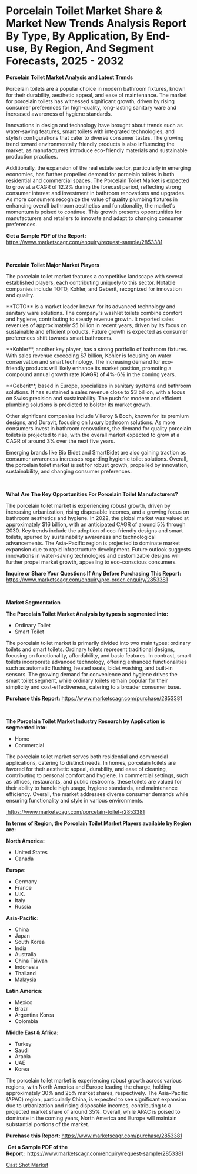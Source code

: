 <p><h1>Porcelain Toilet Market Share & Market New Trends Analysis Report By Type, By Application, By End-use, By Region, And Segment Forecasts, 2025 - 2032</h1></p><p><strong>Porcelain Toilet Market Analysis and Latest Trends</strong></p>
<p><p>Porcelain toilets are a popular choice in modern bathroom fixtures, known for their durability, aesthetic appeal, and ease of maintenance. The market for porcelain toilets has witnessed significant growth, driven by rising consumer preferences for high-quality, long-lasting sanitary ware and increased awareness of hygiene standards. </p><p>Innovations in design and technology have brought about trends such as water-saving features, smart toilets with integrated technologies, and stylish configurations that cater to diverse consumer tastes. The growing trend toward environmentally friendly products is also influencing the market, as manufacturers introduce eco-friendly materials and sustainable production practices.</p><p>Additionally, the expansion of the real estate sector, particularly in emerging economies, has further propelled demand for porcelain toilets in both residential and commercial spaces. The Porcelain Toilet Market is expected to grow at a CAGR of 12.2% during the forecast period, reflecting strong consumer interest and investment in bathroom renovations and upgrades. As more consumers recognize the value of quality plumbing fixtures in enhancing overall bathroom aesthetics and functionality, the market's momentum is poised to continue. This growth presents opportunities for manufacturers and retailers to innovate and adapt to changing consumer preferences.</p></p>
<p><strong>Get a Sample PDF of the Report:&nbsp;</strong> <a href="https://www.marketscagr.com/enquiry/request-sample/2853381?utm_campaign=2804&utm_medium=2&utm_source=Github&utm_content=ia&utm_term=11032025&utm_id=porcelain-toilet">https://www.marketscagr.com/enquiry/request-sample/2853381</a></p>
<p>&nbsp;</p>
<p><strong>Porcelain Toilet Major Market Players</strong></p>
<p><p>The porcelain toilet market features a competitive landscape with several established players, each contributing uniquely to this sector. Notable companies include TOTO, Kohler, and Geberit, recognized for innovation and quality. </p><p>**TOTO** is a market leader known for its advanced technology and sanitary ware solutions. The company's washlet toilets combine comfort and hygiene, contributing to steady revenue growth. It reported sales revenues of approximately $5 billion in recent years, driven by its focus on sustainable and efficient products. Future growth is expected as consumer preferences shift towards smart bathrooms.</p><p>**Kohler**, another key player, has a strong portfolio of bathroom fixtures. With sales revenue exceeding $7 billion, Kohler is focusing on water conservation and smart technology. The increasing demand for eco-friendly products will likely enhance its market position, promoting a compound annual growth rate (CAGR) of 4%-6% in the coming years.</p><p>**Geberit**, based in Europe, specializes in sanitary systems and bathroom solutions. It has sustained a sales revenue close to $3 billion, with a focus on Swiss precision and sustainability. The push for modern and efficient plumbing solutions is predicted to bolster its market growth.</p><p>Other significant companies include Villeroy & Boch, known for its premium designs, and Duravit, focusing on luxury bathroom solutions. As more consumers invest in bathroom renovations, the demand for quality porcelain toilets is projected to rise, with the overall market expected to grow at a CAGR of around 3% over the next five years.</p><p>Emerging brands like Bio Bidet and SmartBidet are also gaining traction as consumer awareness increases regarding hygienic toilet solutions. Overall, the porcelain toilet market is set for robust growth, propelled by innovation, sustainability, and changing consumer preferences.</p></p>
<p>&nbsp;</p>
<p><strong>What Are The Key Opportunities For Porcelain Toilet Manufacturers?</strong></p>
<p><p>The porcelain toilet market is experiencing robust growth, driven by increasing urbanization, rising disposable incomes, and a growing focus on bathroom aesthetics and hygiene. In 2022, the global market was valued at approximately $16 billion, with an anticipated CAGR of around 5% through 2030. Key trends include the adoption of eco-friendly designs and smart toilets, spurred by sustainability awareness and technological advancements. The Asia-Pacific region is projected to dominate market expansion due to rapid infrastructure development. Future outlook suggests innovations in water-saving technologies and customizable designs will further propel market growth, appealing to eco-conscious consumers.</p></p>
<p><strong>Inquire or Share Your Questions If Any Before Purchasing This Report:</strong> <a href="https://www.marketscagr.com/enquiry/pre-order-enquiry/2853381?utm_campaign=2804&utm_medium=2&utm_source=Github&utm_content=ia&utm_term=11032025&utm_id=porcelain-toilet">https://www.marketscagr.com/enquiry/pre-order-enquiry/2853381</a></p>
<p>&nbsp;</p>
<p><strong>Market Segmentation</strong></p>
<p><strong>The Porcelain Toilet Market Analysis by types is segmented into:</strong></p>
<p><ul><li>Ordinary Toilet</li><li>Smart Toilet</li></ul></p>
<p><p>The porcelain toilet market is primarily divided into two main types: ordinary toilets and smart toilets. Ordinary toilets represent traditional designs, focusing on functionality, affordability, and basic features. In contrast, smart toilets incorporate advanced technology, offering enhanced functionalities such as automatic flushing, heated seats, bidet washing, and built-in sensors. The growing demand for convenience and hygiene drives the smart toilet segment, while ordinary toilets remain popular for their simplicity and cost-effectiveness, catering to a broader consumer base.</p></p>
<p><strong>Purchase this Report:&nbsp;</strong><a href="https://www.marketscagr.com/purchase/2853381?utm_campaign=2804&utm_medium=2&utm_source=Github&utm_content=ia&utm_term=11032025&utm_id=porcelain-toilet">https://www.marketscagr.com/purchase/2853381</a></p>
<p>&nbsp;</p>
<p><strong>The Porcelain Toilet Market Industry Research by Application is segmented into:</strong></p>
<p><ul><li>Home</li><li>Commercial</li></ul></p>
<p><p>The porcelain toilet market serves both residential and commercial applications, catering to distinct needs. In homes, porcelain toilets are favored for their aesthetic appeal, durability, and ease of cleaning, contributing to personal comfort and hygiene. In commercial settings, such as offices, restaurants, and public restrooms, these toilets are valued for their ability to handle high usage, hygiene standards, and maintenance efficiency. Overall, the market addresses diverse consumer demands while ensuring functionality and style in various environments.</p></p>
<p><a href="https://www.marketscagr.com/porcelain-toilet-r2853381?utm_campaign=2804&utm_medium=2&utm_source=Github&utm_content=ia&utm_term=11032025&utm_id=porcelain-toilet">&nbsp;https://www.marketscagr.com/porcelain-toilet-r2853381</a></p>
<p><strong>In terms of Region, the Porcelain Toilet Market Players available by Region are:</strong></p>
<p>
    <p> <strong> North America: </strong>
        <ul>
            <li>United States</li>
            <li>Canada</li>
        </ul>
        </p> 
    <p> <strong> Europe: </strong>
        <ul>
            <li>Germany</li>
            <li>France</li>
            <li>U.K.</li>
            <li>Italy</li>
            <li>Russia</li>
        </ul>
        </p> 
    <p> <strong> Asia-Pacific: </strong>
        <ul>
            <li>China</li>
            <li>Japan</li>
            <li>South Korea</li>
            <li>India</li>
            <li>Australia</li>
            <li>China Taiwan</li>
            <li>Indonesia</li>
            <li>Thailand</li>
            <li>Malaysia</li>
        </ul>
        </p> 
    <p> <strong> Latin America: </strong>
        <ul>
            <li>Mexico</li>
            <li>Brazil</li>
            <li>Argentina Korea</li>
            <li>Colombia</li>
        </ul>
        </p> 
    <p> <strong> Middle East & Africa: </strong>
        <ul>
            <li>Turkey</li>
            <li>Saudi</li>
            <li>Arabia</li>
            <li>UAE</li>
            <li>Korea</li>
        </ul>
    </p>
    </p>
<p><p>The porcelain toilet market is experiencing robust growth across various regions, with North America and Europe leading the charge, holding approximately 30% and 25% market shares, respectively. The Asia-Pacific (APAC) region, particularly China, is expected to see significant expansion due to urbanization and rising disposable incomes, contributing to a projected market share of around 35%. Overall, while APAC is poised to dominate in the coming years, North America and Europe will maintain substantial portions of the market.</p></p>
<p><strong>Purchase this Report: </strong><a href="https://www.marketscagr.com/purchase/2853381?utm_campaign=2804&utm_medium=2&utm_source=Github&utm_content=ia&utm_term=11032025&utm_id=porcelain-toilet">https://www.marketscagr.com/purchase/2853381</a></p>
<p>&nbsp;<strong>Get a Sample PDF of the Report:&nbsp;&nbsp;</strong><a href="https://www.marketscagr.com/enquiry/request-sample/2853381?utm_campaign=2804&utm_medium=2&utm_source=Github&utm_content=ia&utm_term=11032025&utm_id=porcelain-toilet">https://www.marketscagr.com/enquiry/request-sample/2853381</a></p>
<p><strong></strong></p>
<p><p><a href="https://github.com/MonroeBullock54/Market-Research-Report-List-2/blob/main/cast-shot-market.md?utm_campaign=2804&utm_medium=2&utm_source=Github&utm_content=ia&utm_term=11032025&utm_id=porcelain-toilet">Cast Shot Market</a></p></p>